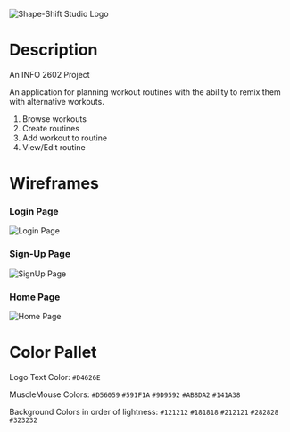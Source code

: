 ![Shape-Shift Studio Logo](https://github.com/localhusks/Workout-Remixer-App/blob/main/Shape-Shift%20Studio%20Logo%202.png)

# Description
An INFO 2602 Project

An application for planning workout routines with the ability to remix them with alternative workouts.
  1. Browse workouts
  2. Create routines
  3. Add workout to routine
  4. View/Edit routine

# Wireframes

### Login Page
![Login Page](https://github.com/localhusks/Shape-Shift-Studio/blob/main/WireFrames/Login/Login.png)

### Sign-Up Page
![SignUp Page](https://github.com/localhusks/Shape-Shift-Studio/blob/main/WireFrames/SignUp/SignUp.png)

### Home Page
![Home Page](https://github.com/localhusks/Shape-Shift-Studio/blob/main/WireFrames/HomePage/HomePage.png)

# Color Pallet

Logo Text Color: `#D4626E`

MuscleMouse Colors:  `#D56059`
                     `#591F1A`
                     `#9D9592`
                     `#AB8DA2`
                     `#141A38`

Background Colors in order of lightness:  `#121212`
                                          `#181818`
                                          `#212121`
                                          `#282828`
                                          `#323232`
